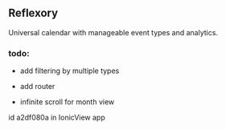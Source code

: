 ## Reflexory

Universal calendar with manageable event types and analytics.

### todo:
* add filtering by multiple types
* add router

* infinite scroll for month view

id a2df080a in IonicView app
